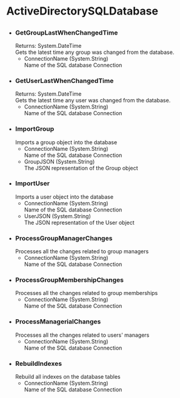# ActiveDirectorySQLDatabase
## 

- ### GetGroupLastWhenChangedTime
    Returns: System.DateTime  
    Gets the latest time any group was changed from the database.  
    - ConnectionName (System.String)  
        Name of the SQL database Connection
- ### GetUserLastWhenChangedTime
    Returns: System.DateTime  
    Gets the latest time any user was changed from the database.  
    - ConnectionName (System.String)  
        Name of the SQL database Connection
- ### ImportGroup
    Imports a group object into the database  
    - ConnectionName (System.String)  
        Name of the SQL database Connection
    - GroupJSON (System.String)  
        The JSON representation of the Group object
- ### ImportUser
    Imports a user object into the database  
    - ConnectionName (System.String)  
        Name of the SQL database Connection
    - UserJSON (System.String)  
        The JSON representation of the User object
- ### ProcessGroupManagerChanges
    Processes all the changes related to group managers  
    - ConnectionName (System.String)  
        Name of the SQL database Connection
- ### ProcessGroupMembershipChanges
    Processes all the changes related to group memberships  
    - ConnectionName (System.String)  
        Name of the SQL database Connection
- ### ProcessManagerialChanges
    Processes all the changes related to users' managers  
    - ConnectionName (System.String)  
        Name of the SQL database Connection
- ### RebuildIndexes
    Rebuild all indexes on the database tables  
    - ConnectionName (System.String)  
        Name of the SQL database Connection
